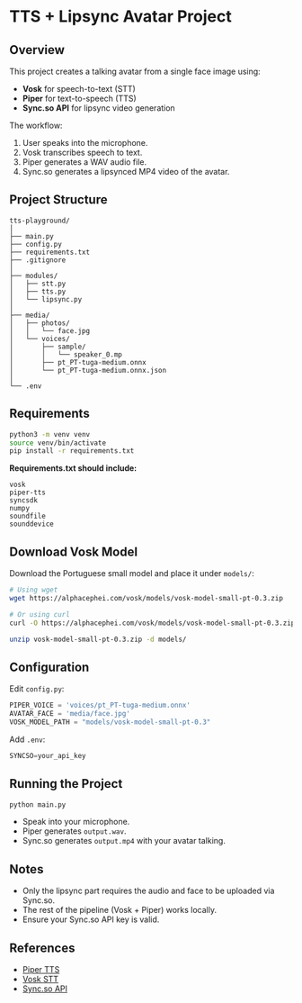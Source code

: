 # TTS + Lipsync Avatar Project

## Overview
This project creates a talking avatar from a single face image using:
- **Vosk** for speech-to-text (STT)
- **Piper** for text-to-speech (TTS)
- **Sync.so API** for lipsync video generation

The workflow:
1. User speaks into the microphone.
2. Vosk transcribes speech to text.
3. Piper generates a WAV audio file.
4. Sync.so generates a lipsynced MP4 video of the avatar.


## Project Structure
```
tts-playground/
│
├── main.py
├── config.py      
├── requirements.txt  
├── .gitignore
│
├── modules/
│   ├── stt.py
│   ├── tts.py      
│   └── lipsync.py
│
├── media/
│   ├── photos/  
│   │   └── face.jpg
│   └── voices/
│       ├── sample/
│       │   └── speaker_0.mp
│       ├── pt_PT-tuga-medium.onnx
│       └── pt_PT-tuga-medium.onnx.json
│
└── .env
```


## Requirements
```bash
python3 -m venv venv
source venv/bin/activate
pip install -r requirements.txt
```

**Requirements.txt should include:**
```
vosk
piper-tts
syncsdk
numpy
soundfile
sounddevice
```

## Download Vosk Model
Download the Portuguese small model and place it under `models/`:
```bash
# Using wget
wget https://alphacephei.com/vosk/models/vosk-model-small-pt-0.3.zip

# Or using curl
curl -O https://alphacephei.com/vosk/models/vosk-model-small-pt-0.3.zip

unzip vosk-model-small-pt-0.3.zip -d models/
```

## Configuration
Edit `config.py`:
```python
PIPER_VOICE = 'voices/pt_PT-tuga-medium.onnx'
AVATAR_FACE = 'media/face.jpg'
VOSK_MODEL_PATH = "models/vosk-model-small-pt-0.3"
```

Add `.env`:
```python
SYNCSO=your_api_key
```

## Running the Project
```bash
python main.py
```
- Speak into your microphone.
- Piper generates `output.wav`.
- Sync.so generates `output.mp4` with your avatar talking.


## Notes
- Only the lipsync part requires the audio and face to be uploaded via Sync.so.
- The rest of the pipeline (Vosk + Piper) works locally.
- Ensure your Sync.so API key is valid.

## References
- [Piper TTS](https://github.com/rhasspy/piper)
- [Vosk STT](https://alphacephei.com/vosk/)
- [Sync.so API](https://sync.so)